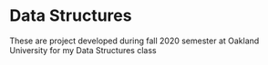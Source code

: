 # Data Structures
These are project developed during fall 2020 semester at Oakland University for my Data Structures class
